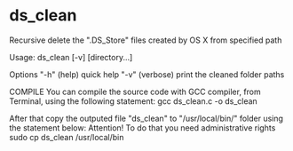 ds_clean
========

Recursive delete the ".DS_Store" files created by OS X from specified path

Usage: ds_clean [-v] [directory...]

Options
"-h" (help) quick help
"-v" (verbose) print the cleaned folder paths

COMPILE
You can compile the source code with GCC compiler, from Terminal, using the following statement:
gcc ds_clean.c -o ds_clean

After that copy the outputed file "ds_clean" to "/usr/local/bin/" folder using the statement below:
Attention! To do that you need administrative rights
sudo cp ds_clean /usr/local/bin

